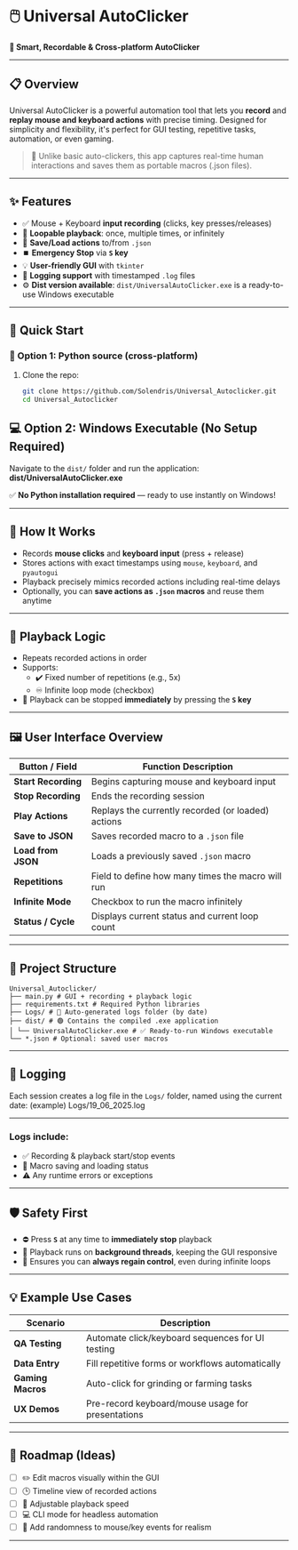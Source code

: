 # 🖱️ Universal AutoClicker

**🧠 Smart, Recordable & Cross-platform AutoClicker**

---

## 📋 Overview

Universal AutoClicker is a powerful automation tool that lets you **record** and **replay mouse and keyboard actions** with precise timing. Designed for simplicity and flexibility, it's perfect for GUI testing, repetitive tasks, automation, or even gaming.

> 🧠 Unlike basic auto-clickers, this app captures real-time human interactions and saves them as portable macros (.json files).

---

## ✨ Features

- ✅ Mouse + Keyboard **input recording** (clicks, key presses/releases)
- 🔁 **Loopable playback**: once, multiple times, or infinitely
- 💾 **Save/Load actions** to/from `.json`
- ⏹️ **Emergency Stop** via **`S` key**
- 💡 **User-friendly GUI** with `tkinter`
- 📜 **Logging support** with timestamped `.log` files
- ⚙️ **Dist version available**: `dist/UniversalAutoClicker.exe` is a ready-to-use Windows executable

---

## 🚀 Quick Start

### 🧪 Option 1: Python source (cross-platform)

1. Clone the repo:
   ```bash
   git clone https://github.com/Solendris/Universal_Autoclicker.git
   cd Universal_Autoclicker

## 💻 Option 2: Windows Executable (No Setup Required)

Navigate to the `dist/` folder and run the application: **dist/UniversalAutoClicker.exe**

✅ **No Python installation required** — ready to use instantly on Windows!

---

## 🧠 How It Works

- Records **mouse clicks** and **keyboard input** (press + release)
- Stores actions with exact timestamps using `mouse`, `keyboard`, and `pyautogui`
- Playback precisely mimics recorded actions including real-time delays
- Optionally, you can **save actions as `.json` macros** and reuse them anytime

---

## 🔄 Playback Logic

- Repeats recorded actions in order
- Supports:
  - ✔️ Fixed number of repetitions (e.g., 5x)
  - ♾️ Infinite loop mode (checkbox)
- 🔴 Playback can be stopped **immediately** by pressing the **`S` key**

---

## 🖼️ User Interface Overview

| Button / Field      | Function Description                                 |
|---------------------|------------------------------------------------------|
| **Start Recording** | Begins capturing mouse and keyboard input            |
| **Stop Recording**  | Ends the recording session                           |
| **Play Actions**    | Replays the currently recorded (or loaded) actions   |
| **Save to JSON**    | Saves recorded macro to a `.json` file               |
| **Load from JSON**  | Loads a previously saved `.json` macro               |
| **Repetitions**     | Field to define how many times the macro will run    |
| **Infinite Mode**   | Checkbox to run the macro infinitely                 |
| **Status / Cycle**  | Displays current status and current loop count       |

---

## 📁 Project Structure
```
Universal_Autoclicker/
├── main.py # GUI + recording + playback logic
├── requirements.txt # Required Python libraries
├── Logs/ # 📜 Auto-generated logs folder (by date)
├── dist/ # 🟢 Contains the compiled .exe application
│ └── UniversalAutoClicker.exe # ✅ Ready-to-run Windows executable
└── *.json # Optional: saved user macros
```

---

## 📜 Logging

Each session creates a log file in the `Logs/` folder, named using the current date: (example) Logs/19_06_2025.log

---

### Logs include:
- ✅ Recording & playback start/stop events  
- 💾 Macro saving and loading status  
- ⚠️ Any runtime errors or exceptions

---

## 🛡️ Safety First

- ⛔ Press **`S`** at any time to **immediately stop** playback
- 🔄 Playback runs on **background threads**, keeping the GUI responsive
- 🧯 Ensures you can **always regain control**, even during infinite loops

---

## 💡 Example Use Cases

| Scenario        | Description                                        |
|-----------------|----------------------------------------------------|
| **QA Testing**   | Automate click/keyboard sequences for UI testing   |
| **Data Entry**   | Fill repetitive forms or workflows automatically   |
| **Gaming Macros**| Auto-click for grinding or farming tasks           |
| **UX Demos**     | Pre-record keyboard/mouse usage for presentations  |

---

## 🧪 Roadmap (Ideas)

- [ ] ✏️ Edit macros visually within the GUI  
- [ ] 🕒 Timeline view of recorded actions  
- [ ] 🐢 Adjustable playback speed  
- [ ] 💻 CLI mode for headless automation  
- [ ] 🎲 Add randomness to mouse/key events for realism

---
